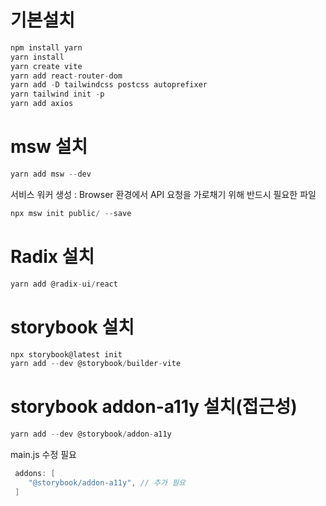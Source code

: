# 기본설치
```c
npm install yarn
yarn install
yarn create vite
yarn add react-router-dom
yarn add -D tailwindcss postcss autoprefixer
yarn tailwind init -p
yarn add axios
```
# msw 설치
```c
yarn add msw --dev
```
서비스 워커 생성 : Browser 환경에서 API 요청을 가로채기 위해 반드시 필요한 파일
```c
npx msw init public/ --save
```

# Radix 설치
```c
yarn add @radix-ui/react
```
# storybook 설치
```c
npx storybook@latest init
yarn add --dev @storybook/builder-vite
```
# storybook addon-a11y 설치(접근성)
```c
yarn add --dev @storybook/addon-a11y
```
main.js 수정 필요
```c
 addons: [
	"@storybook/addon-a11y", // 추가 필요
 ]
```
